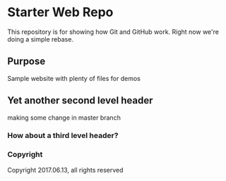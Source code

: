 # Starter Web Repo

This repository is for showing how Git and GitHub work.  Right now we're doing a simple rebase.

## Purpose

Sample website with plenty of files for demos

## Yet another second level header

making some change in master branch

### How about a third level header?

### Copyright

Copyright 2017.06.13, all rights reserved
